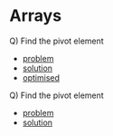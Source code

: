# Arrays

Q) Find the pivot element

- [problem](https://github.com/ArmaanTechDeveloper)
- [solution](https://github.com/ArmaanTechDeveloper)
- [optimised](https://github.com/ArmaanTechDeveloper)

Q) Find the pivot element

- [problem](https://github.com/ArmaanTechDeveloper)
- [solution](https://github.com/ArmaanTechDeveloper)
